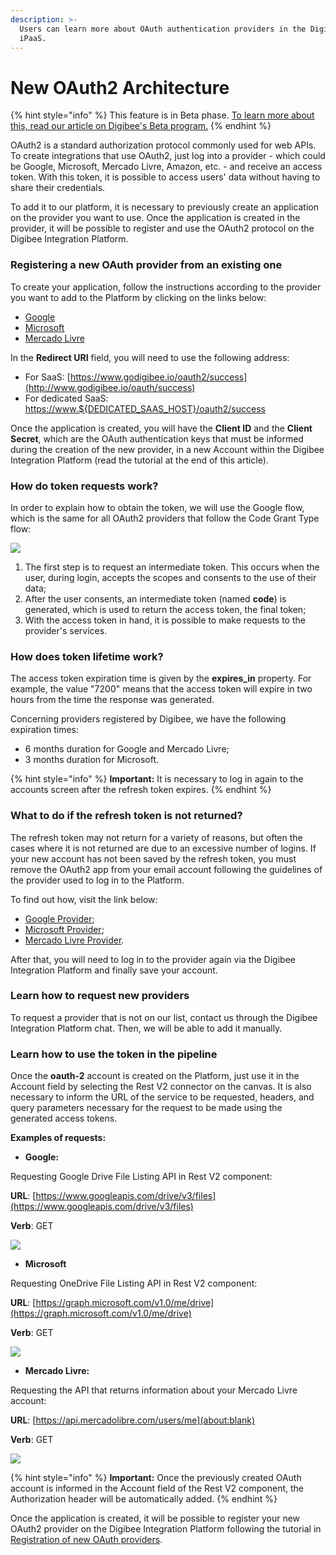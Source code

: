 ```yaml
---
description: >-
  Users can learn more about OAuth authentication providers in the Digibee
  iPaaS.
---
```


# New OAuth2 Architecture

{% hint style="info" %}
This feature is in Beta phase. [To learn more about this, read our article on Digibee's Beta program.](https://docs.digibee.com/documentation/general/beta-program)
{% endhint %}

OAuth2 is a standard authorization protocol commonly used for web APIs. To create integrations that use OAuth2, just log into a provider - which could be Google, Microsoft, Mercado Livre, Amazon, etc. - and receive an access token. With this token, it is possible to access users' data without having to share their credentials.

To add it to our platform, it is necessary to previously create an application on the provider you want to use. Once the application is created in the provider, it will be possible to register and use the OAuth2 protocol on the Digibee Integration Platform.

### **Registering a new OAuth provider from an existing one**

To create your application, follow the instructions according to the provider you want to add to the Platform by clicking on the links below:

* [Google](https://developers.google.com/identity/protocols/oauth2)
* [Microsoft](https://docs.microsoft.com/en-us/azure/active-directory/develop/scenario-spa-app-registration)
* [Mercado Livre](https://developers.mercadolivre.com.br/en\_us/my-first-application)

In the **Redirect URI** field, you will need to use the following address:

* For SaaS: [https://www.godigibee.io/oauth2/success](http://www.godigibee.io/oauth/success)
* For dedicated SaaS: [https://www.${DEDICATED\_SAAS\_HOST}/oauth2/success](http://www.godigibee.io/oauth/success)

Once the application is created, you will have the **Client ID** and the **Client Secret**, which are the OAuth authentication keys that must be informed during the creation of the new provider, in a new Account within the Digibee Integration Platform (read the tutorial at the end of this article).

### **How do token requests work?**

In order to explain how to obtain the token, we will use the Google flow, which is the same for all OAuth2 providers that follow the Code Grant Type flow:

![](<../../../.gitbook/assets/01 (3).png>)

1. The first step is to request an intermediate token. This occurs when the user, during login, accepts the scopes and consents to the use of their data;
2. After the user consents, an intermediate token (named **code**) is generated, which is used to return the access token, the final token;
3. With the access token in hand, it is possible to make requests to the provider's services.

### **How does token lifetime work?**

The access token expiration time is given by the **expires\_in** property. For example, the value "7200" means that the access token will expire in two hours from the time the response was generated.

Concerning providers registered by Digibee, we have the following expiration times:

* 6 months duration for Google and Mercado Livre;
* 3 months duration for Microsoft.

{% hint style="info" %}
**Important:** It is necessary to log in again to the accounts screen after the refresh token expires.
{% endhint %}

### **What to do if the refresh token is not returned?**

The refresh token may not return for a variety of reasons, but often the cases where it is not returned are due to an excessive number of logins. If your new account has not been saved by the refresh token, you must remove the OAuth2 app from your email account following the guidelines of the provider used to log in to the Platform.

To find out how, visit the link below:

* [Google Provider](https://myaccount.google.com/u/1/permissions);
* [Microsoft Provider](https://account.live.com/consent/Manage);
* [Mercado Livre Provider](https://appstore.mercadolivre.com.br/apps/permissions).

After that, you will need to log in to the provider again via the Digibee Integration Platform and finally save your account.

### **Learn how to request new providers**

To request a provider that is not on our list, contact us through the Digibee Integration Platform chat. Then, we will be able to add it manually.

### **Learn how to use the token in the pipeline**

Once the **oauth-2** account is created on the Platform, just use it in the Account field by selecting the Rest V2 connector on the canvas. It is also necessary to inform the URL of the service to be requested, headers, and query parameters necessary for the request to be made using the generated access tokens.

**Examples of requests:**

* **Google:**

Requesting Google Drive File Listing API in Rest V2 component:

**URL**: [https://www.googleapis.com/drive/v3/files](https://www.googleapis.com/drive/v3/files)

**Verb**: GET

![](<../../../.gitbook/assets/02 (5).png>)

* **Microsoft**

Requesting OneDrive File Listing API in Rest V2 component:

**URL**: [https://graph.microsoft.com/v1.0/me/drive](https://graph.microsoft.com/v1.0/me/drive)

**Verb**: GET

![](<../../../.gitbook/assets/03 (16).png>)

* **Mercado Livre:**

Requesting the API that returns information about your Mercado Livre account:

**URL**: [https://api.mercadolibre​.com/users/me](about:blank)

**Verb**: GET

![](../../../.gitbook/assets/rest2.png)

{% hint style="info" %}
**Important:** Once the previously created OAuth account is informed in the Account field of the Rest V2 component, the Authorization header will be automatically added.
{% endhint %}

Once the application is created, it will be possible to register your new OAuth2 provider on the Digibee Integration Platform following the tutorial in [Registration of new OAuth providers](registration-of-new-oauth-providers.md).
